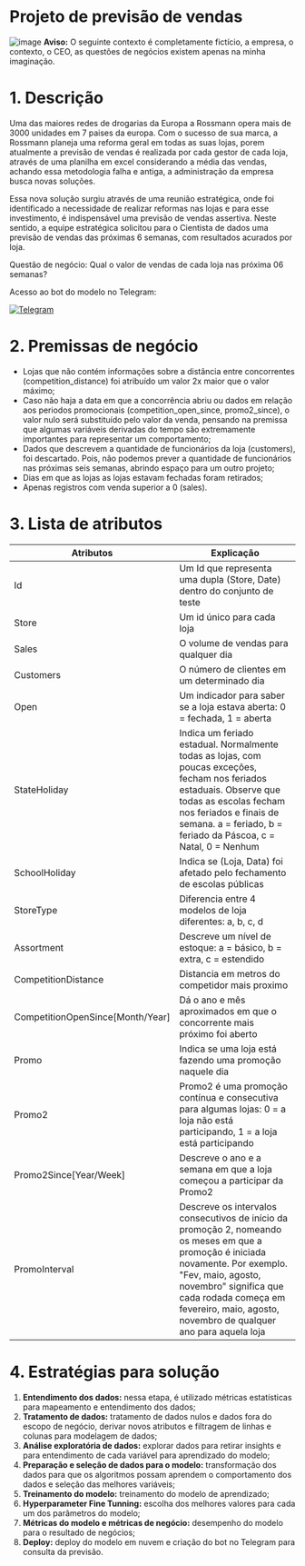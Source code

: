 # Projeto de previsão de vendas
![image](https://user-images.githubusercontent.com/75793555/155318064-9fa0f5f9-d53a-4f8e-869e-e0584eb814fb.png)
**Aviso:** O seguinte contexto é completamente fictício, a empresa, o contexto, o CEO, as questões de negócios existem apenas na minha imaginação.

# 1. Descrição

Uma das maiores redes de drogarias da Europa a Rossmann opera mais de 3000 unidades em 7 paises da europa. Com o sucesso de sua marca, a Rossmann planeja uma reforma geral em todas as suas lojas, porem atualmente a previsão de vendas é realizada por cada gestor de cada loja, através de uma planilha em excel considerando a média das vendas, achando essa metodologia falha e antiga, a administração da empresa busca novas soluções.

Essa nova solução surgiu através de uma reunião estratégica, onde foi identificado a necessidade de realizar reformas nas lojas e para esse investimento, é indispensável uma previsão de vendas assertiva. Neste sentido, a equipe estratégica solicitou para o Cientista de dados uma previsão de vendas das próximas 6 semanas, com resultados acurados por loja.

Questão de negócio: Qual o valor de vendas de cada loja nas próxima 06 semanas?

Acesso ao bot do modelo no Telegram:

[<img alt="Telegram" src="https://img.shields.io/badge/Telegram-2CA5E0?style=for-the-badge&logo=telegram&logoColor=white"/>](https://t.me/rb_rossman_bot)

# 2. Premissas de negócio

* Lojas que não contém informações sobre a distância entre concorrentes (competition_distance) foi atribuído um valor 2x maior que o valor máximo;
* Caso não haja a data em que a concorrência abriu ou dados em relação aos periodos promocionais (competition_open_since, promo2_since), o valor nulo será substituído pelo valor da venda, pensando na premissa que algumas variáveis derivadas do tempo são extremamente importantes para representar um comportamento;
* Dados que descrevem a quantidade de funcionários da loja (customers), foi descartado. Pois, não podemos prever a quantidade de funcionários nas próximas seis semanas, abrindo espaço para um outro projeto;
* Dias em que as lojas as lojas estavam fechadas foram retirados;
* Apenas registros com venda superior a 0 (sales).

# 3. Lista de atributos

| Atributos                        | Explicação                                                      |
| -------------------------------- | ------------------------------------------------------------ |
| Id                               | Um Id que representa uma dupla (Store, Date) dentro do conjunto de teste |
| Store                            | Um id único para cada loja                                   |
| Sales                            | O volume de vendas para qualquer dia                         |
| Customers                        | O número de clientes em um determinado dia                       |
| Open                             | Um indicador para saber se a loja estava aberta: 0 = fechada, 1 = aberta |
| StateHoliday                     | Indica um feriado estadual. Normalmente todas as lojas, com poucas exceções, fecham nos feriados estaduais. Observe que todas as escolas fecham nos feriados e finais de semana. a = feriado, b = feriado da Páscoa, c = Natal, 0 = Nenhum |
| SchoolHoliday                    | Indica se (Loja, Data) foi afetado pelo fechamento de escolas públicas |
| StoreType                        | Diferencia entre 4 modelos de loja diferentes: a, b, c, d  |
| Assortment                       | Descreve um nível de estoque: a = básico, b = extra, c = estendido |
| CompetitionDistance              | Distancia em metros do competidor mais proximo           |
| CompetitionOpenSince[Month/Year] | Dá o ano e mês aproximados em que o concorrente mais próximo foi aberto |
| Promo                            | Indica se uma loja está fazendo uma promoção naquele dia         |
| Promo2                           | Promo2 é uma promoção contínua e consecutiva para algumas lojas: 0 = a loja não está participando, 1 = a loja está participando |
| Promo2Since[Year/Week]           | Descreve o ano e a semana em que a loja começou a participar da Promo2 |
| PromoInterval                    | Descreve os intervalos consecutivos de início da promoção 2, nomeando os meses em que a promoção é iniciada novamente. Por exemplo. "Fev, maio, agosto, novembro" significa que cada rodada começa em fevereiro, maio, agosto, novembro de qualquer ano para aquela loja |

# 4. Estratégias para solução

1. **Entendimento dos dados:** nessa etapa, é utilizado métricas estatísticas para mapeamento e entendimento dos dados;
2. **Tratamento de dados:** tratamento de dados nulos e dados fora do escopo de negócio, derivar novos atributos e filtragem de linhas e colunas para modelagem de dados;
3. **Análise exploratória de dados:** explorar dados para retirar insights e para entendimento de cada variável para aprendizado do modelo;
4. **Preparação e seleção de dados para o modelo:** transformação dos dados para que os algoritmos possam aprendem o comportamento dos dados e seleção das melhores variáveis;
5. **Treinamento do modelo:**  treinamento do modelo de aprendizado;
6. **Hyperparameter Fine Tunning:** escolha dos melhores valores para cada um dos parâmetros do modelo;
7. **Métricas do modelo e métricas de negócio:** desempenho do modelo para o resultado de negócios;
8. **Deploy:** deploy do modelo em nuvem e criação do bot no Telegram para consulta da previsão.

